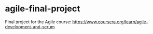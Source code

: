 # agile-final-project
Final project for the Agile course: https://www.coursera.org/learn/agile-development-and-scrum
